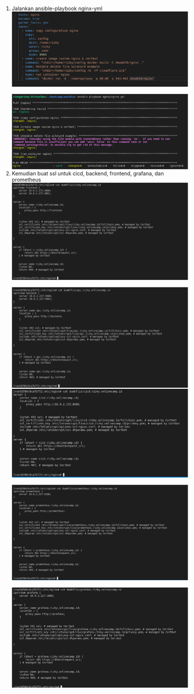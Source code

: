 1. Jalankan ansible-playbook nginx-yml
   <br>
   <img src=".image/1.PNG">
   <br>
   <br>
   <img src=".image/1_1.PNG">
   <br>
2. Kemudian buat ssl untuk cicd, backend, frontend, grafana, dan prometheus
   <img src=".image/2.PNG">
   <br>
   <br>
   <img src=".image/2_1.PNG">
   <br>
   <img src=".image/2_2.PNG">
   <br>
   <br>
   <img src=".image/2_3.PNG">
   <br>
   <br>
   <img src=".image/2_4.PNG">
   <br>